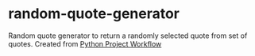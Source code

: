 # random-quote-generator
Random quote generator to return a randomly selected quote from set of quotes. Created from [Python Project Workflow](https://testdriven.io/blog/python-project-workflow/)
